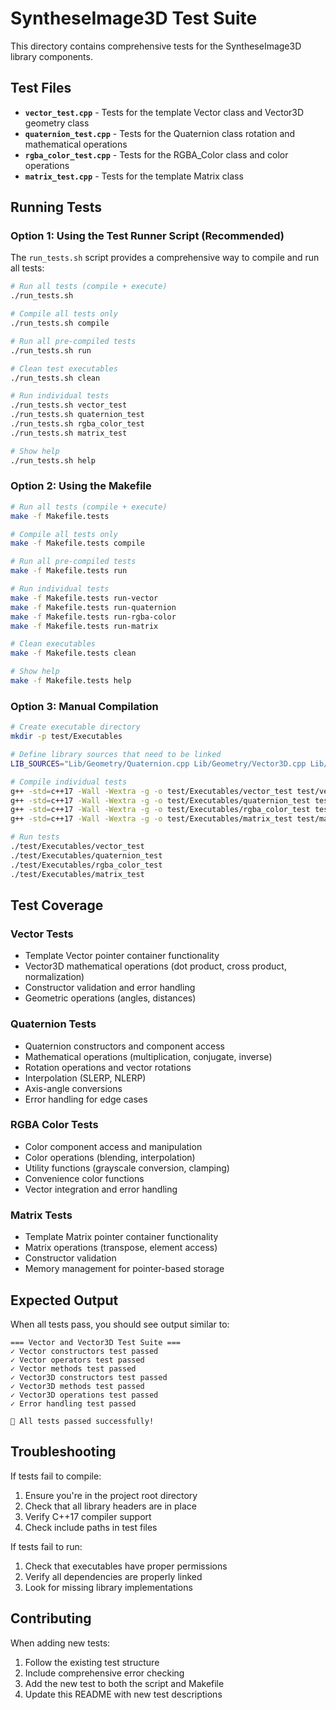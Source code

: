 # SyntheseImage3D Test Suite

This directory contains comprehensive tests for the SyntheseImage3D library components.

## Test Files

- **`vector_test.cpp`** - Tests for the template Vector<T> class and Vector3D geometry class
- **`quaternion_test.cpp`** - Tests for the Quaternion class rotation and mathematical operations
- **`rgba_color_test.cpp`** - Tests for the RGBA_Color class and color operations
- **`matrix_test.cpp`** - Tests for the template Matrix<T> class

## Running Tests

### Option 1: Using the Test Runner Script (Recommended)

The `run_tests.sh` script provides a comprehensive way to compile and run all tests:

```bash
# Run all tests (compile + execute)
./run_tests.sh

# Compile all tests only
./run_tests.sh compile

# Run all pre-compiled tests
./run_tests.sh run

# Clean test executables
./run_tests.sh clean

# Run individual tests
./run_tests.sh vector_test
./run_tests.sh quaternion_test
./run_tests.sh rgba_color_test
./run_tests.sh matrix_test

# Show help
./run_tests.sh help
```

### Option 2: Using the Makefile

```bash
# Run all tests (compile + execute)
make -f Makefile.tests

# Compile all tests only
make -f Makefile.tests compile

# Run all pre-compiled tests
make -f Makefile.tests run

# Run individual tests
make -f Makefile.tests run-vector
make -f Makefile.tests run-quaternion
make -f Makefile.tests run-rgba-color
make -f Makefile.tests run-matrix

# Clean executables
make -f Makefile.tests clean

# Show help
make -f Makefile.tests help
```

### Option 3: Manual Compilation

```bash
# Create executable directory
mkdir -p test/Executables

# Define library sources that need to be linked
LIB_SOURCES="Lib/Geometry/Quaternion.cpp Lib/Geometry/Vector3D.cpp Lib/Rendering/RGBA_Color.cpp"

# Compile individual tests
g++ -std=c++17 -Wall -Wextra -g -o test/Executables/vector_test test/vector_test.cpp $LIB_SOURCES
g++ -std=c++17 -Wall -Wextra -g -o test/Executables/quaternion_test test/quaternion_test.cpp $LIB_SOURCES
g++ -std=c++17 -Wall -Wextra -g -o test/Executables/rgba_color_test test/rgba_color_test.cpp $LIB_SOURCES
g++ -std=c++17 -Wall -Wextra -g -o test/Executables/matrix_test test/matrix_test.cpp $LIB_SOURCES

# Run tests
./test/Executables/vector_test
./test/Executables/quaternion_test
./test/Executables/rgba_color_test
./test/Executables/matrix_test
```

## Test Coverage

### Vector Tests
- Template Vector<T> pointer container functionality
- Vector3D mathematical operations (dot product, cross product, normalization)
- Constructor validation and error handling
- Geometric operations (angles, distances)

### Quaternion Tests
- Quaternion constructors and component access
- Mathematical operations (multiplication, conjugate, inverse)
- Rotation operations and vector rotations
- Interpolation (SLERP, NLERP)
- Axis-angle conversions
- Error handling for edge cases

### RGBA Color Tests
- Color component access and manipulation
- Color operations (blending, interpolation)
- Utility functions (grayscale conversion, clamping)
- Convenience color functions
- Vector integration and error handling

### Matrix Tests
- Template Matrix<T> pointer container functionality
- Matrix operations (transpose, element access)
- Constructor validation
- Memory management for pointer-based storage

## Expected Output

When all tests pass, you should see output similar to:

```
=== Vector and Vector3D Test Suite ===
✓ Vector constructors test passed
✓ Vector operators test passed
✓ Vector methods test passed
✓ Vector3D constructors test passed
✓ Vector3D methods test passed
✓ Vector3D operations test passed
✓ Error handling test passed

🎉 All tests passed successfully!
```

## Troubleshooting

If tests fail to compile:
1. Ensure you're in the project root directory
2. Check that all library headers are in place
3. Verify C++17 compiler support
4. Check include paths in test files

If tests fail to run:
1. Check that executables have proper permissions
2. Verify all dependencies are properly linked
3. Look for missing library implementations

## Contributing

When adding new tests:
1. Follow the existing test structure
2. Include comprehensive error checking
3. Add the new test to both the script and Makefile
4. Update this README with new test descriptions